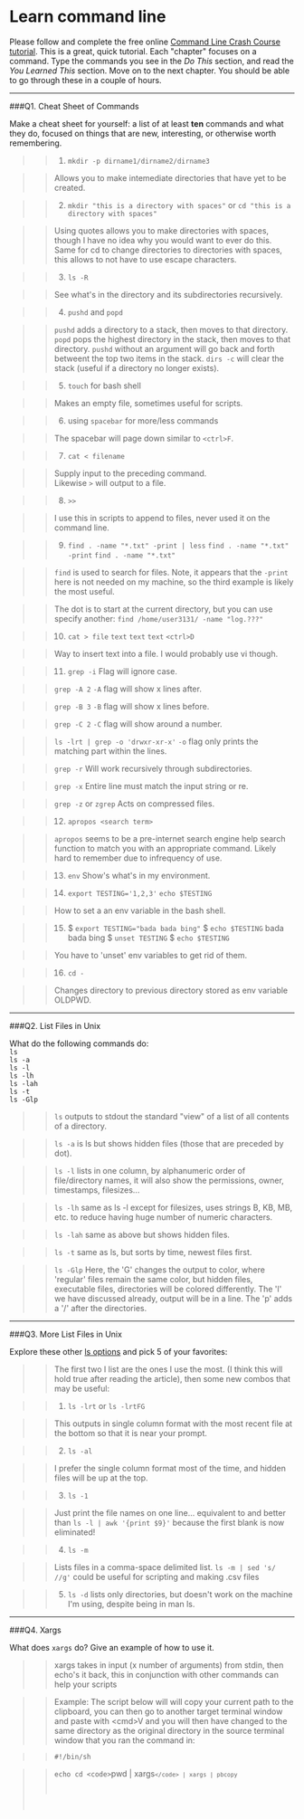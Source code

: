 # Learn command line

Please follow and complete the free online [Command Line Crash Course
tutorial](http://cli.learncodethehardway.org/book/). This is a great,
quick tutorial. Each "chapter" focuses on a command. Type the commands
you see in the _Do This_ section, and read the _You Learned This_
section. Move on to the next chapter. You should be able to go through
these in a couple of hours.

---

###Q1.  Cheat Sheet of Commands  

Make a cheat sheet for yourself: a list of at least **ten** commands and what they do, focused on things that are new, interesting, or otherwise worth remembering.

> > 1) `mkdir -p dirname1/dirname2/dirname3`

> > Allows you to make intemediate directories that have yet to be created.

> > 2) `mkdir "this is a directory with spaces"` or
> > `cd "this is a directory with spaces"`

> > Using quotes allows you to make directories with spaces,
> > though I have no idea why you would want to ever do this.
> > Same for cd to change directories to directories with spaces, 
> > this allows to not have to use escape characters.

> > 3) `ls -R` 

> > See what's in the directory and its subdirectories recursively.
 
> > 4) `pushd` and `popd`

> > `pushd` adds a directory to a stack, then moves to that directory.
> > `popd` pops the highest directory in the stack, then moves to that directory.
> > `pushd` without an argument will go back and forth betweent the top two items 
> > in the stack.
> > `dirs -c` will clear the stack (useful if a directory no longer exists).

> > 5) `touch` for bash shell

> > Makes an empty file, sometimes useful for scripts.

> > 6) using `spacebar` for more/less commands

> > The spacebar will page down similar to `<ctrl>F`.

> > 7) `cat < filename`

> > Supply input to the preceding command.  
> > Likewise `>` will output to a file.

> > 8) `>>`

> > I use this in scripts to append to files,
> > never used it on the command line. 

> > 9) `find . -name "*.txt" -print | less`
> > `find . -name "*.txt" -print` 
> > `find . -name "*.txt"`

> > `find` is used to search for files. 
> > Note, it appears that the `-print` here is not needed on my machine,
> > so the third example is likely the most useful.

> > The dot is to start at the current directory, but you can use specify another:
> > `find /home/user3131/ -name "log.???"`

> > 10) `cat > file`
> >     `text`
> >     `text`
> >     `text`
> >     `<ctrl>D`

> > Way to insert text into a file.
> > I would probably use vi though.

> > 11) `grep -i` 
> > Flag will ignore case.

> > `grep -A 2`
> > `-A` flag will show x lines after. 

> > `grep -B 3`
> > `-B` flag will show x lines before.

> > `grep -C 2`
> > `-C` flag will show around a number.

> > `ls -lrt | grep -o 'drwxr-xr-x'`
> > `-o` flag only prints the matching part within the lines.

> > `grep -r`
> > Will work recursively through subdirectories.

> > `grep -x`
> > Entire line must match the input string or re.

> > `grep -z` or `zgrep`
> > Acts on compressed files.

> > 12) `apropos <search term>`

> > `apropos` seems to be a pre-internet search engine help search function to match you 
> > with an appropriate command.
> > Likely hard to remember due to infrequency of use.

> > 13) `env`
> > Show's what's in my environment.

> > 14) `export TESTING='1,2,3'`
> > `echo $TESTING`

> > How to set a an env variable in the bash shell.

> > 15) $ `export TESTING="bada bada bing"`
> > $ `echo $TESTING`
> > bada bada bing
> > $ `unset TESTING`
> > $ `echo $TESTING`

> > You have to 'unset' env variables to get rid of them.

> > 16) `cd -`

> > Changes directory to previous directory stored as env variable OLDPWD.

---

###Q2.  List Files in Unix   

What do the following commands do:  
`ls`  
`ls -a`  
`ls -l`  
`ls -lh`  
`ls -lah`  
`ls -t`  
`ls -Glp`  

> > `ls` outputs to stdout the standard "view" of a list of all contents of a directory.

> > `ls -a` is ls but shows hidden files (those that are preceded by dot).

> > `ls -l` lists in one column, by alphanumeric order of file/directory names,
> > it will also show the permissions, owner, timestamps, filesizes...

> > `ls -lh` same as ls -l except for filesizes, uses strings B, KB, MB, etc.
> > to reduce having huge number of numeric characters.

> > `ls -lah` same as above but shows hidden files.

> > `ls -t` same as ls, but sorts by time, newest files first.

> > `ls -Glp` Here, the 'G' changes the output to color, 
> > where 'regular' files remain the same color, 
> > but hidden files, executable files, directories will be 
> > colored differently. The 'l' we have discussed already, 
> > output will be in a line. The 'p' adds a '/' after the directories. 

---

###Q3.  More List Files in Unix  

Explore these other [ls options](http://www.techonthenet.com/unix/basic/ls.php) and pick 5 of your favorites:

> > The first two I list are the ones I use the most. 
> > (I think this will hold true after reading the article), 
> > then some new combos that may be useful:

> > 1) `ls -lrt` or `ls -lrtFG` 

> > This outputs in single column format with the most recent file at the bottom
> > so that it is near your prompt.

> > 2) `ls -al` 

> > I prefer the single column format most of the time, and hidden files will be up at the top.

> > 3) `ls -1`

> > Just print the file names on one line... 
> > equivalent to and better than 
> > `ls -l | awk '{print $9}'`
> > because the first blank is now eliminated!

> > 4) `ls -m`

> > Lists files in a comma-space delimited list.
> > `ls -m | sed 's/ //g'` could be useful for scripting and making .csv files

> > 5) `ls -d` 
> > lists only directories, but doesn't work on the machine I'm using,
> > despite being in man ls.

---

###Q4.  Xargs   

What does `xargs` do? Give an example of how to use it.

> > xargs takes in input (x number of arguments) from stdin, 
> > then echo's it back,
> > this in conjunction with other commands can help your scripts

> > Example:
> > The script below will will copy your current path to the clipboard, you can then go to another target terminal window and paste with \<cmd\>V and you will then have changed to the same directory as the original directory in the source terminal window that you ran the command in:

> > `#!/bin/sh`

> > `echo cd <code>`</code>pwd | xargs<code>`</code> | xargs | pbcopy`
